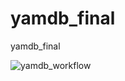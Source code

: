 # yamdb_final
yamdb_final

![yamdb_workflow](https://github.com/borrrv/yamdb_final/actions/workflows/yamdb_workflow.yaml/badge.svg)
